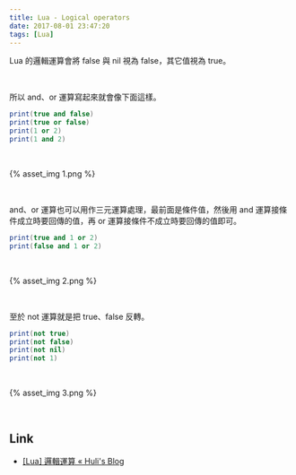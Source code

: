 ```yaml
---
title: Lua - Logical operators
date: 2017-08-01 23:47:20
tags: [Lua]
---
```


Lua 的邏輯運算會將 false 與 nil 視為 false，其它值視為 true。  

<!-- More -->

<br/>


所以 and、or 運算寫起來就會像下面這樣。  

```Lua
print(true and false)
print(true or false)
print(1 or 2)
print(1 and 2)
```

<br/>


{% asset_img 1.png %}

<br/>


and、or 運算也可以用作三元運算處理，最前面是條件值，然後用 and 運算接條件成立時要回傳的值，再 or 運算接條件不成立時要回傳的值即可。  

```Lua
print(true and 1 or 2)
print(false and 1 or 2)
```

<br/>


{% asset_img 2.png %}

<br/>


至於 not 運算就是把 true、false 反轉。  

```Lua
print(not true)
print(not false)
print(not nil)
print(not 1)
```

<br/>


{% asset_img 3.png %}

<br/>


Link
-----
* [[Lua] 邏輯運算 « Huli's Blog](http://huli.logdown.com/posts/198881-lua-logical-operators)
